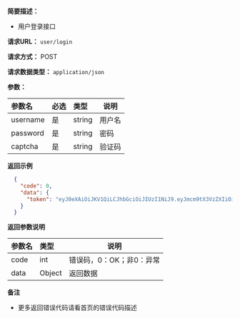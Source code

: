 **简要描述：** 

- 用户登录接口

**请求URL：** ` user/login `
  
**请求方式：** POST 

**请求数据类型：** `application/json`

**参数：** 

|参数名|必选|类型|说明|
|:----    |:---|:----- |-----   |
|username |是  |string |用户名   |
|password |是  |string | 密码    |
|captcha |是  |string | 验证码    |

 **返回示例**

```json
  {
    "code": 0,
    "data": {
      "token": "eyJ0eXAiOiJKV1QiLCJhbGciOiJIUzI1NiJ9.eyJmcm9tX3VzZXIiOiJCIiwidGFyZ2V0X3VzZXIiOi.rSWamyAYwuHCo7IFAgd1oRpSP7nzL7BF5t7ItqpKViM"
    }
  }
```

 **返回参数说明** 

|参数名|类型|说明|
|:-----  |:-----|-----                           |
|code |int   |错误码，0：OK；非0：异常 |
|data |Object   |返回数据  |

 **备注** 

- 更多返回错误代码请看首页的错误代码描述